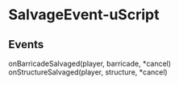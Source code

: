 # SalvageEvent-uScript
 
 ## Events
 onBarricadeSalvaged(player, barricade, *cancel)
 onStructureSalvaged(player, structure, *cancel)
